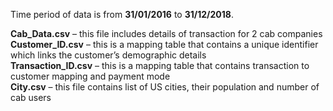 Time period of data is from **31/01/2016** to **31/12/2018**.



**Cab_Data.csv** – this file includes details of transaction for 2 cab companies  
**Customer_ID.csv** – this is a mapping table that contains a unique identifier which links the customer’s demographic details  
**Transaction_ID.csv** – this is a mapping table that contains transaction to customer mapping and payment mode  
**City.csv** – this file contains list of US cities, their population and number of cab users
